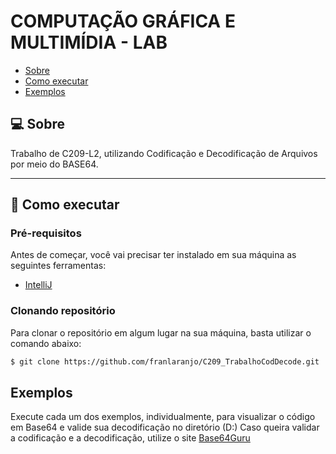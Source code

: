 # COMPUTAÇÃO GRÁFICA E MULTIMÍDIA - LAB

- [Sobre](#-sobre)
- [Como executar](#-como-executar)
- [Exemplos](#-exemplos)


## 💻 Sobre

Trabalho de C209-L2, utilizando Codificação e Decodificação de Arquivos por meio do BASE64.  

---

## 🚀 Como executar

### Pré-requisitos

Antes de começar, você vai precisar ter instalado em sua máquina as seguintes ferramentas:

- [IntelliJ](https://www.jetbrains.com/pt-br/idea/download/#section=windows)

### Clonando repositório

Para clonar o repositório em algum lugar na sua máquina, basta utilizar o comando abaixo:
```bash
$ git clone https://github.com/franlaranjo/C209_TrabalhoCodDecode.git
```

## Exemplos
Execute cada um dos exemplos, individualmente, para visualizar o código em Base64 e valide sua decodificação no diretório (D:)
Caso queira validar a codificação e a decodificação, utilize o site [Base64Guru](https://base64.guru/)
